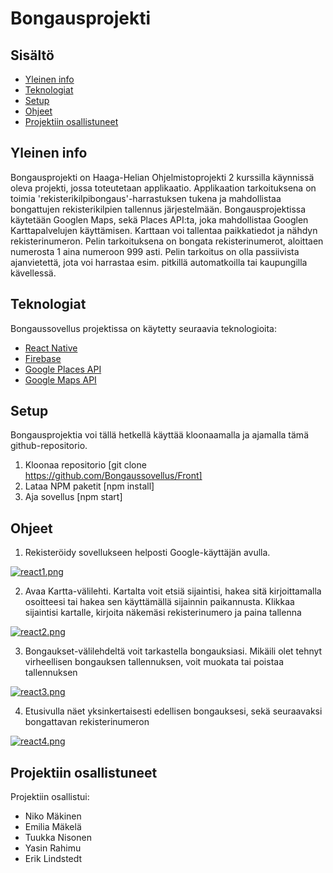 # Bongausprojekti

## Sisältö
* [Yleinen info](#yleinen-info)
* [Teknologiat](#teknologiat)
* [Setup](#setup)
* [Ohjeet](#ohjeet)
* [Projektiin osallistuneet](#projektiin_osallistuneet)


## Yleinen info
Bongausprojekti on Haaga-Helian Ohjelmistoprojekti 2 kurssilla käynnissä oleva projekti, jossa toteutetaan applikaatio.
Applikaation tarkoituksena on toimia 'rekisterikilpibongaus'-harrastuksen tukena ja mahdollistaa bongattujen rekisterikilpien tallennus järjestelmään.
Bongausprojektissa käytetään Googlen Maps, sekä Places API:ta, joka mahdollistaa Googlen Karttapalvelujen käyttämisen. Karttaan voi tallentaa paikkatiedot ja nähdyn rekisterinumeron. Pelin tarkoituksena on bongata rekisterinumerot, aloittaen numerosta 1 aina numeroon 999 asti. Pelin tarkoitus on olla passiivista ajanvietettä, jota voi harrastaa esim. pitkillä automatkoilla tai kaupungilla kävellessä.  



## Teknologiat

Bongaussovellus projektissa on käytetty seuraavia teknologioita:

* [React Native](https://reactnative.dev/)
* [Firebase](https://firebase.google.com/)
* [Google Places API](https://developers.google.com/maps/documentation/places/web-service)
* [Google Maps API](https://developers.google.com/maps)

## Setup
Bongausprojektia voi tällä hetkellä käyttää kloonaamalla ja ajamalla tämä github-repositorio. 

1. Kloonaa repositorio [git clone https://github.com/Bongaussovellus/Front] 
2. Lataa NPM paketit [npm install]
3. Aja sovellus [npm start]

## Ohjeet

1. Rekisteröidy sovellukseen helposti Google-käyttäjän avulla.

[![react1.png](https://i.postimg.cc/fL2sDH2J/react1.png)](https://postimg.cc/njDg11tJ)

2. Avaa Kartta-välilehti. Kartalta voit etsiä sijaintisi, hakea sitä kirjoittamalla osoitteesi tai hakea sen käyttämällä sijainnin paikannusta. Klikkaa sijaintisi kartalle, kirjoita näkemäsi rekisterinumero ja paina tallenna

[![react2.png](https://i.postimg.cc/kMHCHpRH/react2.png)](https://postimg.cc/kDWL6wcN)

3. Bongaukset-välilehdeltä voit tarkastella bongauksiasi. Mikäili olet tehnyt virheellisen bongauksen tallennuksen, voit muokata tai poistaa tallennuksen

[![react3.png](https://i.postimg.cc/4yYgdzqw/react3.png)](https://postimg.cc/q6HYDCkC)

4. Etusivulla näet yksinkertaisesti edellisen bongauksesi, sekä seuraavaksi bongattavan rekisterinumeron

[![react4.png](https://i.postimg.cc/Rh2znWzm/react4.png)](https://postimg.cc/CnC23L1r)

## Projektiin osallistuneet

Projektiin osallistui: 
* Niko Mäkinen
* Emilia Mäkelä
* Tuukka Nisonen
* Yasin Rahimu
* Erik Lindstedt

